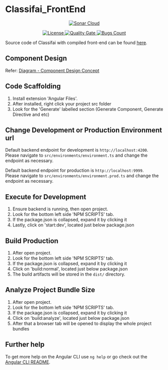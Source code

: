 # Classifai_FrontEnd

<p>
  <p align="center">
    <a href="https://sonarcloud.io/dashboard?id=CertifaiAI_Classifai_FrontEnd">
        <img alt="Sonar Cloud" src="https://sonarcloud.io/images/project_badges/sonarcloud-white.svg">
    </a>
</p>

<p>
  <p align="center">
    <a href="https://github.com/CertifaiAI/Classifai_FrontEnd/blob/main/LICENSE">
        <img alt="License" src="https://img.shields.io/github/license/CertifaiAI/Classifai_FrontEnd">
    </a>
    <a href="https://sonarcloud.io/dashboard?id=CertifaiAI_Classifai_FrontEnd">
        <img alt="Quality Gate" src="https://sonarcloud.io/api/project_badges/measure?project=CertifaiAI_Classifai_FrontEnd&metric=alert_status">
    </a>
    <a href="https://sonarcloud.io/dashboard?id=CertifaiAI_Classifai_FrontEnd">
        <img alt="Bugs Count" src="https://sonarcloud.io/api/project_badges/measure?project=CertifaiAI_Classifai_FrontEnd&metric=bugs">
    </a>
 </p>

Source code of Classifai with compiled front-end can be found [here](https://github.com/CertifaiAI/classifai).

## Component Design

Refer: [Diagram - Component Design Concept](https://drive.google.com/file/d/1xg-k3xfLo-S6JSjKmyhTeh8bzBbEKezm/view)

## Code Scaffolding

1) Install extension 'Angular Files'.
2) After installed, right click your project src folder
3) Look for the 'Generate' labelled section (Generate Component, Generate Directive and etc)

## Change Development or Production Environment url

Default backend endpoint for development is `http://localhost:4200`.\
Please navigate to `src/environments/environment.ts` and change the endpoint as necessary.

Default backend endpoint for production is `http://localhost:9999`.\
Please navigate to `src/environments/environment.prod.ts` and change the endpoint as necessary.

## Execute for Development

1) Ensure backend is running, then open project.
2) Look for the bottom left side 'NPM SCRIPTS' tab.
3) If the package.json is collapsed, expand it by clicking it
4) Lastly, click on 'start:dev', located just below package.json

## Build Production

1) After open project.
2) Look for the bottom left side 'NPM SCRIPTS' tab.
3) If the package.json is collapsed, expand it by clicking it
4) Click on 'build:normal', located just below package.json
5) The build artifacts will be stored in the `dist/` directory.

## Analyze Project Bundle Size

1) After open project.
2) Look for the bottom left side 'NPM SCRIPTS' tab.
3) If the package.json is collapsed, expand it by clicking it
4) Click on 'build:analyze', located just below package.json
6) After that a browser tab will be opened to display the whole project bundles

## Further help

To get more help on the Angular CLI use `ng help` or go check out the [Angular CLI README](https://github.com/angular/angular-cli/blob/master/README.md).
